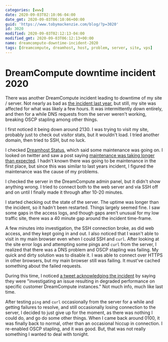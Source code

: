 ```yaml
---
categories: [www]
date: 2020-09-03T02:10:06-04:00
date_gmt: 2020-09-03T06:10:06+00:00
guid: 'https://www.tobymackenzie.com/blog/?p=3020'
id: 3020
modified: 2020-09-03T02:12:13-04:00
modified_gmt: 2020-09-03T06:12:13+00:00
name: dreamcompute-downtime-incident-2020
tags: [dreamcompute, dreamhost, host, problem, server, site, vps]
---
```


DreamCompute downtime incident 2020
===================================

There was another DreamCompute incident leading to downtime of my site / server.<!--more-->  Not nearly as bad as [the incident last year](/content/blog/2019/04/05/dreamcompute-disruption-incident.md), but still, my site was affected for what was likely a few hours.  It was intermittently down entirely, and then for a while DNS requests from the server weren't working, breaking OSCP stapling among other things.

I first noticed it being down around 2130.  I was trying to visit my site, probably just to check out visitor stats, but it wouldn't load.  I tried another domain, then tried to SSH, but no luck.

I checked [Dreamhost Status](https://www.dreamhoststatus.com/), which said some maintenance was going on.  I looked on twitter and saw a post saying [maintenance was taking longer than expected](https://twitter.com/dhstatus/status/1301326609958359040).  I hadn't known there was going to be maintenance in the first place, but since this was similar to last years incident, I figured the maintenance was the cause of my problems.

I checked the server in the DreamCompute admin panel, but it didn't show anything wrong.  I tried to connect both to the web server and via SSH off and on until I finally made it through after 10-20 minutes.

I started checking out the state of the server.  The uptime was longer than the incident, so it hadn't been restarted.  Things largely seemed fine.  I saw some gaps in the access logs, and though gaps aren't unusual for my low traffic site, there was a 40 minute gap around the incident time-frame.

A few minutes into investigation, the SSH connection broke, as did web access, and they kept going in and out.  I also noticed that I wasn't able to visit in my main browser even when I could SSH and `curl`.  After looking at the site error logs and attempting some pings and `curl` from the server, I realized that there was a DNS problem and OSCP stapling was failing.  My quick and dirty solution was to disable it.  I was able to connect over HTTPS in other browsers, but my main browser still was failing.  It must've cached something about the failed requests.

During this time, I noticed [a tweet acknowledging the incident](https://twitter.com/dhstatus/status/1301343042213801984) by saying they were "investigating an issue resulting in degraded performance on specific customer DreamCompute instances."  Not much info, much like last time.

After testing `ping` and `curl` occasionally from the server for a while and getting failures to resolve, and still occasionally losing connection to the server, I decided to just give up for the moment, as there was nothing I could do, and go do some other things.  When I came back around 0100, it was finally back to normal, other than an occasional hiccup in connection.  I re-enabled OSCP stapling, and it was good.  But, that was not really something I wanted to deal with tonight.
